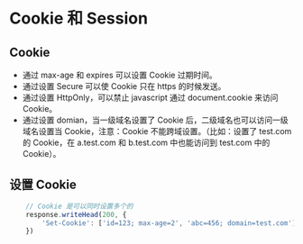 # Cookie 和 Session

## Cookie

- 通过 max-age 和 expires 可以设置 Cookie 过期时间。
- 通过设置 Secure 可以使 Cookie 只在 https 的时候发送。
- 通过设置 HttpOnly，可以禁止 javascript 通过 document.cookie 来访问 Cookie。
- 通过设置 domian，当一级域名设置了 Cookie 后，二级域名也可以访问一级域名设置当 Cookie，注意：Cookie 不能跨域设置。（比如：设置了 test.com 的 Cookie，在 a.test.com 和 b.test.com 中也能访问到 test.com 中的 Cookie）。

## 设置 Cookie

```javascript
    // Cookie 是可以同时设置多个的
    response.writeHead(200, {
        'Set-Cookie': ['id=123; max-age=2', 'abc=456; domain=test.com']
    })

```